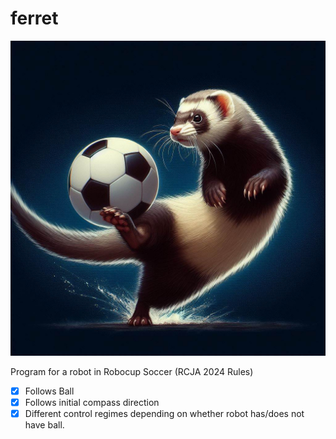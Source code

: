 # ferret

![AI art of ferret kicking a soccer ball](assets/image.png)

Program for a robot in Robocup Soccer (RCJA 2024 Rules)

- [x] Follows Ball
- [x] Follows initial compass direction
- [x] Different control regimes depending on whether robot has/does not have ball.
